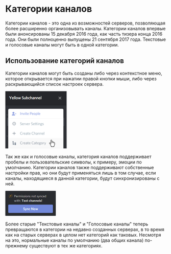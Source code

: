 <!-- TITLE: Категории каналов -->
<!-- SUBTITLE: Краткая сводка о категориях каналов. -->

# Категории каналов
Категории каналов - это одна из возможностей серверов, позволяющая более расширенно организовывать каналы. Категории каналов впервые были анонсированы 15 декабря 2016 года, как часть тизера конца 2016 года. Они были полноценно выпущены 21 сентября 2017 года. Текстовые и голосовые каналы могут быть в одной категории.

## Использование категорий каналов
Категории каналов могут быть созданы либо через контекстное меню, которое открывается при нажатии правой кнопки мыши, либо через раскрывающийся список настроек сервера.

![Раскрывающийся список настроек сервера с категориями](/uploads/qg-3-hnlj.png "Раскрывающийся список настроек сервера с категориями")

Так же как и голосовые каналы, категория каналов поддерживает пробелы и пользовательские символы, к примеру, эмоции по умолчанию. Категории каналов также поддерживают собственные настройки прав, но они будут применяться лишь в том случае, если каналы, находящиеся в данной категории, будут синхронизированы с ней.

![Оповещение о синхронизации](/uploads/a-8-wppaq.png "Оповещение о синхронизации")

Более старые "Текстовые каналы" и "Голосовые каналы" теперь превращаются в категории на недавно созданных серверах, в то время как на старых серверах в целом нет категорий как таковых. Несмотря на это, нормальные каналы по умолчанию (два общих канала) по-прежнему существуют в тех же категориях.



